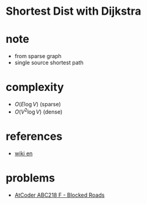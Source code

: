 # Shortest Dist with Dijkstra 


# note 
- from sparse graph
- single source shortest path


# complexity
- $O(E\log{V})$ (sparse)
- $O(V^2\log{V})$ (dense)


# references 
- [wiki en](https://en.wikipedia.org/wiki/Dijkstra%27s_algorithm)


# problems
- [AtCoder ABC218 F - Blocked Roads](https://atcoder.jp/contests/abc218/tasks/abc218_f)
